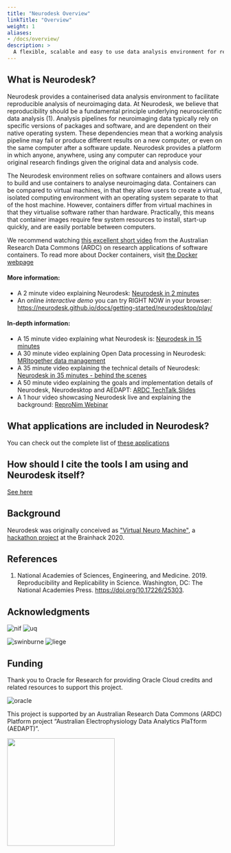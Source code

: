 ```yaml
---
title: "Neurodesk Overview"
linkTitle: "Overview"
weight: 1
aliases:
- /docs/overview/
description: >
  A flexible, scalable and easy to use data analysis environment for reproducible neuroimaging.
---
```


## What is Neurodesk?
Neurodesk provides a containerised data analysis environment to facilitate reproducible analysis of neuroimaging data. At Neurodesk, we believe that reproducibility should be a fundamental principle underlying neuroscientific data analysis (1). Analysis pipelines for neuroimaging data typically rely on specific versions of packages and software, and are dependent on their native operating system. These dependencies mean that a working analysis pipeline may fail or produce different results on a new computer, or even on the same computer after a software update. Neurodesk provides a platform in which anyone, anywhere, using any computer can reproduce your original research findings given the original data and analysis code. 

The Neurodesk environment relies on software containers and allows users to build and use containers to analyse neuroimaging data. Containers can be compared to virtual machines, in that they allow users to create a virtual, isolated computing environment with an operating system separate to that of the host machine. However, containers differ from virtual machines in that they virtualise software rather than hardware. Practically, this means that container images require few system resources to install, start-up quickly, and are easily portable between computers. 

We recommend watching [this excellent short video](https://www.youtube.com/watch?v=HelrQnm3v4g) from the Australian Research Data Commons (ARDC) on research applications of software containers. 
To read more about Docker containers, visit [the Docker webpage](https://www.docker.com/resources/what-container)  

#### More information: 
- A 2 minute video explaining Neurodesk: [Neurodesk in 2 minutes](https://www.youtube.com/watch?v=JLv_5fycugw)
- An online *interactive demo* you can try RIGHT NOW in your browser: https://neurodesk.github.io/docs/getting-started/neurodesktop/play/

#### In-depth information:
- A 15 minute video explaining what Neurodesk is: [Neurodesk in 15 minutes](https://youtu.be/2ATgTOsiGdY)
- A 30 minute video explaining Open Data processing in Neurodesk: [MRItogether data management](https://www.youtube.com/live/bbSDNSzLftI?feature=share&t=1159)
- A 35 minute video explaining the technical details of Neurodesk: [Neurodesk in 35 minutes - behind the scenes](https://youtu.be/V5gAA9NiX_s)
- A 50 minute video explaining the goals and implementation details of Neurodesk, Neurodesktop and AEDAPT: [ARDC TechTalk](https://drive.google.com/file/d/1Dmtj6jpE1jcAt63kv2KhPL7WuuQxnsPg/view),[Slides](https://docs.google.com/presentation/d/15a_Uj_ZqL4OH9xd_QFtGk4HFWTqzqkcYXzPfz2fSw0s/present?slide=id.g11ecd613955_0_543)
- A 1 hour video showcasing Neurodesk live and explaining the background: [ReproNim Webinar](https://www.youtube.com/watch?v=HY-TqE6I2oo)

## What applications are included in Neurodesk?
You can check out the complete list of [these applications](/docs/overview/applications)

## How should I cite the tools I am using and Neurodesk itself?
[See here](/docs/overview/how-to-cite-us)

## Background
Neurodesk was originally conceived as ["Virtual Neuro Machine"](https://docs.google.com/presentation/d/1FCtrRCZrj-5nLmnIIpVFYYYXuMAoUf-B/edit?usp=sharing&ouid=100303589348027986473&rtpof=true&sd=true), a [hackathon project](https://github.com/ohbm/hackathon2020/issues/177) at the Brainhack 2020. 

## References

1. National Academies of Sciences, Engineering, and Medicine. 2019. Reproducibility and Replicability in Science. Washington, DC: The National Academies Press. https://doi.org/10.17226/25303.

## Acknowledgments

![nif](/nif.png 'nif') ![uq](/uq_logo.png 'uq')

![swinburne](/swinburne_uni_logo.png 'swinburne') ![liege](/liege_uni_logo.png 'liege')

## Funding
Thank you to Oracle for Research for providing Oracle Cloud credits and related resources to support this project.

![oracle](https://user-images.githubusercontent.com/4021595/119061922-db877080-ba18-11eb-9882-d53a25ec88ee.png)

This project is supported by an Australian Research Data Commons (ARDC) Platform project “Australian
Electrophysiology Data Analytics PlaTform (AEDAPT)”.

<img src="https://user-images.githubusercontent.com/4021595/119062104-3caf4400-ba19-11eb-8211-e2e9ce831a16.png" width="250">


